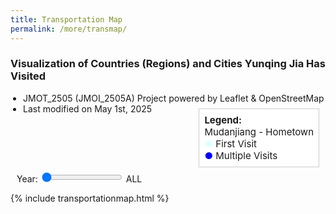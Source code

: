 ```yaml
---
title: Transportation Map
permalink: /more/transmap/
---
```


<style>
.intro{
font-family:times;
font-size:21px;
}
</style>

<script>
if (window !== window.top) {
  document.querySelectorAll('body *:not(#map):not(#map *)').forEach(e => e.style.display = 'none');
  document.documentElement.style.height = '100%';
  document.body.style.height = '100%';
  const map = document.getElementById('map');
  if (map) map.style.height = '100%';
}
</script>

### Visualization of Countries (Regions) and Cities Yunqing Jia Has Visited

<ul style="list-style-type: disc; padding-left: 20px;">
  <li>JMOT_2505 (JMOI_2505A) Project powered by Leaflet & OpenStreetMap</li>
  <li>Last modified on May 1st, 2025</li>
</ul>

<br>

<div style="height: 50px;"></div>

<div style="margin: 10px; position: relative;">
  <label for="yearSlider">Year:</label>
  <input type="range" id="yearSlider" min="1997" max="{{ site.time | date: '%Y' }}" step="1" value="1997">
  <span id="yearLabel">ALL</span>

  <div id="legend" style="background: white; padding: 8px; border: 1px solid #ccc; position: absolute; top: -100px; right: 0px; z-index: 1000; font-size: 15px;">
    <b>Legend:</b><br>
    <i class="fa fa-home" style="color: rgb(97,170,227);"></i> Mudanjiang - Hometown<br>
    <span style="color: rgb(224,255,255);">●</span> First Visit<br>
    <span style="color: blue;">●</span> Multiple Visits<br>
  </div>
</div>

{% include transportationmap.html %}





